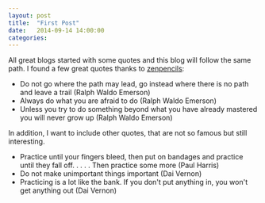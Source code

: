 ```yaml
---
layout: post
title:  "First Post"
date:   2014-09-14 14:00:00
categories:
---
```


All great blogs started with some quotes and this blog will follow the same path.  I found a few great quotes thanks to [zenpencils]:

* Do not go where the path may lead, go instead where there is no path and leave a trail (Ralph Waldo Emerson)
* Always do what you are afraid to do (Ralph Waldo Emerson)
* Unless you try to do something beyond what you have already mastered you will never grow up (Ralph Waldo Emerson)

In addition, I want to include other quotes, that are not so famous but still interesting.

* Practice until your fingers bleed, then put on bandages and practice until they fall off. . . . . Then practice some more (Paul Harris)
* Do not make unimportant things important (Dai Vernon)
* Practicing is a lot like the bank. If you don't put anything in, you won't get anything out (Dai Vernon)   

[zenpencils]:	http://www.zenpencils.com

